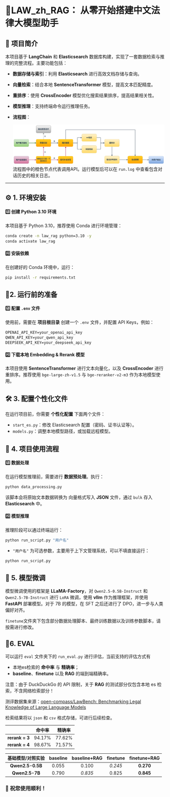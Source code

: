 # 🤖LAW_zh_RAG： 从零开始搭建中文法律大模型助手

## 📌 项目简介

本项目基于 **LangChain** 和 **Elasticsearch** 数据库构建，实现了一套数据检索与推理的完整流程。主要功能包括：
- **数据存储与索引**：利用 **Elasticsearch** 进行高效文档存储与查询。

- **向量检索**：结合本地 **SentenceTransformer** 模型，提高文本匹配精度。

- **重排序**：使用 **CrossEncoder** 模型优化搜索结果排序，提高结果相关性。

- **模型推理**：支持终端命令运行推理任务。

- **流程图**：

  ![rag_workflow](./rag_workflow.png)流程图中的橙色节点代表调用API。运行模型后可以在 `run.log` 中查看包含对话历史的相关日志。

---

## ⚙️ 1. 环境安装

#### 1️⃣ 创建 Python 3.10 环境

本项目基于 Python 3.10，推荐使用 Conda 进行环境管理：
```bash
conda create -n law_rag python=3.10 -y
conda activate law_rag
```

#### 2️⃣ 安装依赖

在创建好的 Conda 环境中，运行：

```bash
pip install -r requirements.txt
```

## 🔑2. 运行前的准备

#### 1️⃣ 配置 `.env` 文件

使用前，需要在 **项目根目录** 创建一个 `.env` 文件，并配置 API Keys，例如：

```.env
OPENAI_API_KEY=your_openai_api_key
QWEN_API_KEY=your_qwen_api_key
DEEPSEEK_API_KEY=your_deepseek_api_key
```

#### 2️⃣ 下载本地 Embedding & Rerank 模型

本项目使用 **SentenceTransformer** 进行文本向量化，以及 **CrossEncoder** 进行重排序。推荐使用 `bge-large-zh-v1.5` 与 `bge-reranker-v2-m3` 作为本地模型使用。

## 🛠️ 3. 配置个性化文件

在运行项目前，你需要 **个性化配置** 下面两个文件：

- `start_es.py`：修改 Elasticsearch 配置（密码、证书认证等）。
- `models.py`：调整本地模型路径，或加载远程模型。

## 🚀 4. 项目使用流程

#### 1️⃣ 数据处理

在运行模型推理前，需要进行 **数据预处理**。执行：

```bash
python data_processing.py
```

该脚本会将原始文本数据转换为 向量格式写入 **JSON** 文件，通过 `bulk` 存入 **Elasticsearch** 中。

#### 2️⃣ 模型推理

推理阶段可以通过终端运行：

```bash
python run_script.py "用户名"
```

- `"用户名"` 为可选参数，主要用于上下文管理系统，可以不填直接运行：

```bash
python run_script.py
```

## 📝 5. 模型微调

模型微调使用的框架是 **LLaMA-Factory**，对 `Qwen2.5-0.5B-Instruct` 和 `Qwen2.5-7B-Instruct` 进行 `LoRA` 微调，使用 **vllm** 作为推理框架，并使用 **FastAPI** 部署模型。对于 7B 的模型，在 SFT 之后还进行了 DPO，进一步与人类偏好对齐。

`finetune`文件夹下包含部分数据处理脚本、最终训练数据以及训练参数脚本，请按需进行修改。

## 🎯6. EVAL

可以运行 `eval` 文件夹下的 `run_eval.py` 进行评估，当前支持的评估方式有

- 本地es检索的 **命中率** 与 **精确率**；
- **baseline**、**finetune** 以及 **RAG** 的端到端精确率。

注意：由于 DuckDuckGo 的 API 限制，关于 **RAG** 的测试部分仅包含本地 es 检索，不含网络检索部分！

测评数据集来源：[open-compass/LawBench: Benchmarking Legal Knowledge of Large Language Models](https://github.com/open-compass/LawBench/tree/main)

检索结果将以 `json` 和 `csv` 格式存储，可进行后续检查。

|                | 命中率 | 精确率 |
| :------------: | :----: | :----: |
| **rerank = 3** | 94.17% | 77.62% |
| **rerank = 4** | 98.67% | 71.57% |



| 基础模型/对照实验 | baseline | baseline+RAG | finetune | finetune+RAG |
| :---------------: | :------: | :----------: | :------: | :----------: |
| **Qwen2.5-0.5B**  |  0.055   |    0.100     | *0.245*  |  **0.270**   |
|  **Qwen2.5-7B**   |  0.790   |   *0.835*    |  0.825   |  **0.845**   |



### 🎉 祝您使用顺利！
